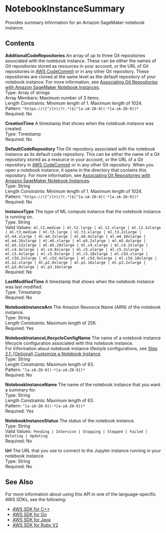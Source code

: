 # NotebookInstanceSummary<a name="API_NotebookInstanceSummary"></a>

Provides summary information for an Amazon SageMaker notebook instance\.

## Contents<a name="API_NotebookInstanceSummary_Contents"></a>

 **AdditionalCodeRepositories**   <a name="SageMaker-Type-NotebookInstanceSummary-AdditionalCodeRepositories"></a>
An array of up to three Git repositories associated with the notebook instance\. These can be either the names of Git repositories stored as resources in your account, or the URL of Git repositories in [AWS CodeCommit](http://docs.aws.amazon.com/codecommit/latest/userguide/welcome.html) or in any other Git repository\. These repositories are cloned at the same level as the default repository of your notebook instance\. For more information, see [Associating Git Repositories with Amazon SageMaker Notebook Instances](http://docs.aws.amazon.com/sagemaker/latest/dg/nbi-git-repo.html)\.  
Type: Array of strings  
Array Members: Maximum number of 3 items\.  
Length Constraints: Minimum length of 1\. Maximum length of 1024\.  
Pattern: `^https://([^/]+)/?(.*)$|^[a-zA-Z0-9](-*[a-zA-Z0-9])*`   
Required: No

 **CreationTime**   <a name="SageMaker-Type-NotebookInstanceSummary-CreationTime"></a>
A timestamp that shows when the notebook instance was created\.  
Type: Timestamp  
Required: No

 **DefaultCodeRepository**   <a name="SageMaker-Type-NotebookInstanceSummary-DefaultCodeRepository"></a>
The Git repository associated with the notebook instance as its default code repository\. This can be either the name of a Git repository stored as a resource in your account, or the URL of a Git repository in [AWS CodeCommit](http://docs.aws.amazon.com/codecommit/latest/userguide/welcome.html) or in any other Git repository\. When you open a notebook instance, it opens in the directory that contains this repository\. For more information, see [Associating Git Repositories with Amazon SageMaker Notebook Instances](http://docs.aws.amazon.com/sagemaker/latest/dg/nbi-git-repo.html)\.  
Type: String  
Length Constraints: Minimum length of 1\. Maximum length of 1024\.  
Pattern: `^https://([^/]+)/?(.*)$|^[a-zA-Z0-9](-*[a-zA-Z0-9])*`   
Required: No

 **InstanceType**   <a name="SageMaker-Type-NotebookInstanceSummary-InstanceType"></a>
The type of ML compute instance that the notebook instance is running on\.  
Type: String  
Valid Values:` ml.t2.medium | ml.t2.large | ml.t2.xlarge | ml.t2.2xlarge | ml.t3.medium | ml.t3.large | ml.t3.xlarge | ml.t3.2xlarge | ml.m4.xlarge | ml.m4.2xlarge | ml.m4.4xlarge | ml.m4.10xlarge | ml.m4.16xlarge | ml.m5.xlarge | ml.m5.2xlarge | ml.m5.4xlarge | ml.m5.12xlarge | ml.m5.24xlarge | ml.c4.xlarge | ml.c4.2xlarge | ml.c4.4xlarge | ml.c4.8xlarge | ml.c5.xlarge | ml.c5.2xlarge | ml.c5.4xlarge | ml.c5.9xlarge | ml.c5.18xlarge | ml.c5d.xlarge | ml.c5d.2xlarge | ml.c5d.4xlarge | ml.c5d.9xlarge | ml.c5d.18xlarge | ml.p2.xlarge | ml.p2.8xlarge | ml.p2.16xlarge | ml.p3.2xlarge | ml.p3.8xlarge | ml.p3.16xlarge`   
Required: No

 **LastModifiedTime**   <a name="SageMaker-Type-NotebookInstanceSummary-LastModifiedTime"></a>
A timestamp that shows when the notebook instance was last modified\.  
Type: Timestamp  
Required: No

 **NotebookInstanceArn**   <a name="SageMaker-Type-NotebookInstanceSummary-NotebookInstanceArn"></a>
The Amazon Resource Name \(ARN\) of the notebook instance\.  
Type: String  
Length Constraints: Maximum length of 256\.  
Required: Yes

 **NotebookInstanceLifecycleConfigName**   <a name="SageMaker-Type-NotebookInstanceSummary-NotebookInstanceLifecycleConfigName"></a>
The name of a notebook instance lifecycle configuration associated with this notebook instance\.  
For information about notebook instance lifestyle configurations, see [Step 2\.1: \(Optional\) Customize a Notebook Instance](https://docs.aws.amazon.com/sagemaker/latest/dg/notebook-lifecycle-config.html)\.  
Type: String  
Length Constraints: Maximum length of 63\.  
Pattern: `^[a-zA-Z0-9](-*[a-zA-Z0-9])*`   
Required: No

 **NotebookInstanceName**   <a name="SageMaker-Type-NotebookInstanceSummary-NotebookInstanceName"></a>
The name of the notebook instance that you want a summary for\.  
Type: String  
Length Constraints: Maximum length of 63\.  
Pattern: `^[a-zA-Z0-9](-*[a-zA-Z0-9])*`   
Required: Yes

 **NotebookInstanceStatus**   <a name="SageMaker-Type-NotebookInstanceSummary-NotebookInstanceStatus"></a>
The status of the notebook instance\.  
Type: String  
Valid Values:` Pending | InService | Stopping | Stopped | Failed | Deleting | Updating`   
Required: No

 **Url**   <a name="SageMaker-Type-NotebookInstanceSummary-Url"></a>
The URL that you use to connect to the Jupyter instance running in your notebook instance\.   
Type: String  
Required: No

## See Also<a name="API_NotebookInstanceSummary_SeeAlso"></a>

For more information about using this API in one of the language\-specific AWS SDKs, see the following:
+  [AWS SDK for C\+\+](https://docs.aws.amazon.com/goto/SdkForCpp/sagemaker-2017-07-24/NotebookInstanceSummary) 
+  [AWS SDK for Go](https://docs.aws.amazon.com/goto/SdkForGoV1/sagemaker-2017-07-24/NotebookInstanceSummary) 
+  [AWS SDK for Java](https://docs.aws.amazon.com/goto/SdkForJava/sagemaker-2017-07-24/NotebookInstanceSummary) 
+  [AWS SDK for Ruby V2](https://docs.aws.amazon.com/goto/SdkForRubyV2/sagemaker-2017-07-24/NotebookInstanceSummary) 